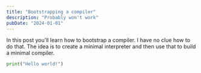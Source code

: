 ```yaml
---
title: "Bootstrapping a compiler"
description: "Probably won't work"
pubDate: "2024-01-01"
---
```


In this post you'll learn how to bootstrap a compiler. I have no clue how to do that. The idea is to create a minimal interpreter and then use that to build a minimal compiler.

```python
print("Hello world!")
```
